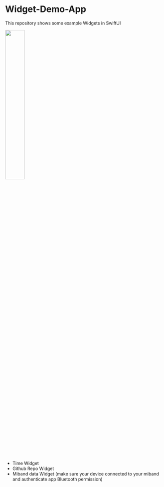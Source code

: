 # Widget-Demo-App
This repository shows some example Widgets in SwiftUI

<img src="https://user-images.githubusercontent.com/28716129/193448690-91b0f386-b1e9-4c08-8931-4d193b8ed549.PNG" width="35%" >

* Time Widget
* Github Repo Widget
* Miband data Widget (make sure your device connected to your miband and authenticate app Bluetooth permission)
